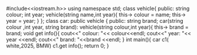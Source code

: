 #include<<iostream.h>>
using namespace std;
class vehicle{
public:
string colour;
int year;
vehicle(string name,int year){
  this-> colour = name;
  this-> year = year;
  }
};
 class car: public vehicle {
public:
string brand;
car(string colour ,int year, string brand): vehicle(string colour,int year){
this-> brand = brand;
void get info(){
cout<<" colour: "<< colour<<endl;
cout<<" year: "<< year <<endl;
cout<<" brand: "<<brand <<endl;
}
int main(){
car c1( white,2025, BMW)
c1.get info();
return 0;
}


 
 




